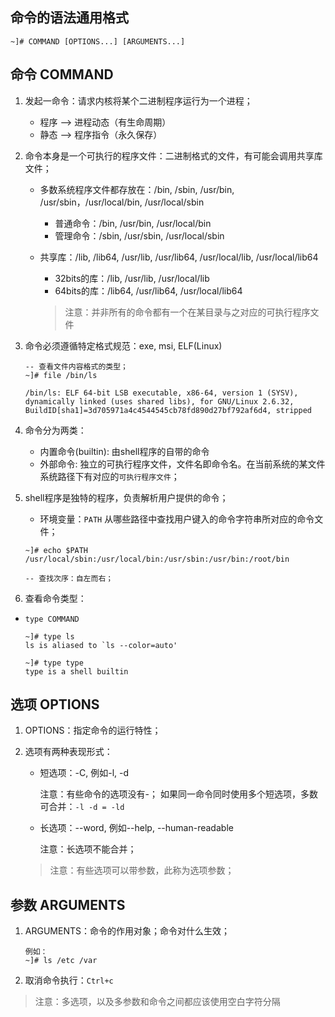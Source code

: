 ## 命令的语法通用格式

```shell
~]# COMMAND [OPTIONS...] [ARGUMENTS...]
```

## 命令 COMMAND

1. 发起一命令：请求内核将某个二进制程序运行为一个进程；

   + 程序 --> 进程动态（有生命周期）
   + 静态 --> 程序指令（永久保存）

2. 命令本身是一个可执行的程序文件：二进制格式的文件，有可能会调用共享库文件；

   + 多数系统程序文件都存放在：/bin, /sbin, /usr/bin, /usr/sbin，/usr/local/bin, /usr/local/sbin

     + 普通命令：/bin, /usr/bin, /usr/local/bin
     + 管理命令：/sbin, /usr/sbin, /usr/local/sbin

   + 共享库：/lib, /lib64, /usr/lib, /usr/lib64, /usr/local/lib, /usr/local/lib64

     + 32bits的库：/lib, /usr/lib, /usr/local/lib
     + 64bits的库：/lib64, /usr/lib64, /usr/local/lib64

     >  注意：并非所有的命令都有一个在某目录与之对应的可执行程序文件

3. 命令必须遵循特定格式规范：exe, msi, ELF(Linux)

   ```shell
   -- 查看文件内容格式的类型；
   ~]# file /bin/ls
   
   /bin/ls: ELF 64-bit LSB executable, x86-64, version 1 (SYSV), dynamically linked (uses shared libs), for GNU/Linux 2.6.32, BuildID[sha1]=3d705971a4c4544545cb78fd890d27bf792af6d4, stripped
   ```

4. 命令分为两类：
   + 内置命令(builtin): 由shell程序的自带的命令
   + 外部命令: 独立的可执行程序文件，文件名即命令名。在当前系统的某文件系统路径下有对应的`可执行程序文件`；

5. shell程序是独特的程序，负责解析用户提供的命令；

   + 环境变量：`PATH` 从哪些路径中查找用户键入的命令字符串所对应的命令文件；

   ```SHELL
   ~]# echo $PATH
   /usr/local/sbin:/usr/local/bin:/usr/sbin:/usr/bin:/root/bin
   
   -- 查找次序：自左而右；
   ```

6. 查看命令类型：

+ `type COMMAND`

  ```SHELL
  ~]# type ls
  ls is aliased to `ls --color=auto'
  
  ~]# type type
  type is a shell builtin
  ```

  

## 选项 OPTIONS

1. OPTIONS：指定命令的运行特性；

2. 选项有两种表现形式：

   + 短选项：-C, 例如-l, -d

     注意：有些命令的选项没有-；
     如果同一命令同时使用多个短选项，多数可合并：`-l -d = -ld`

   + 长选项：--word, 例如--help, --human-readable

     注意：长选项不能合并；

   > 注意：有些选项可以带参数，此称为选项参数；



## 参数 ARGUMENTS

1. ARGUMENTS：命令的作用对象；命令对什么生效；

   ```shell
   例如：
   ~]# ls /etc /var
   ```

2. 取消命令执行：`Ctrl+c`

> 注意：多选项，以及多参数和命令之间都应该使用空白字符分隔

